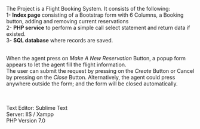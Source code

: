 The Project is a Flight Booking System. It consists of the following:<br>
1- <b>Index page</b> consisting of a Bootstrap form with 6 Columns, a Booking button, adding and removing current reservations<br>
2- <b>PHP service</b> to perform a simple call select statement and return data if existed.<br>
3- <b>SQL database</b> where records are saved.<br><br>

When the agent press on <i>Make A New Reservation</i> Button, a popup form appears to let the agent fill the flight information.<br>
The user can submit the request by pressing on the <i>Create</i> Button or Cancel by pressing on the <i>Close</i> Button.
Alternatively, the agent could press anywhere outside the form; and the form will be closed automatically.

<br><br>
Text Editor: Sublime Text<br>
Server: IIS / Xampp<br>
PHP Version 7.0<br>
